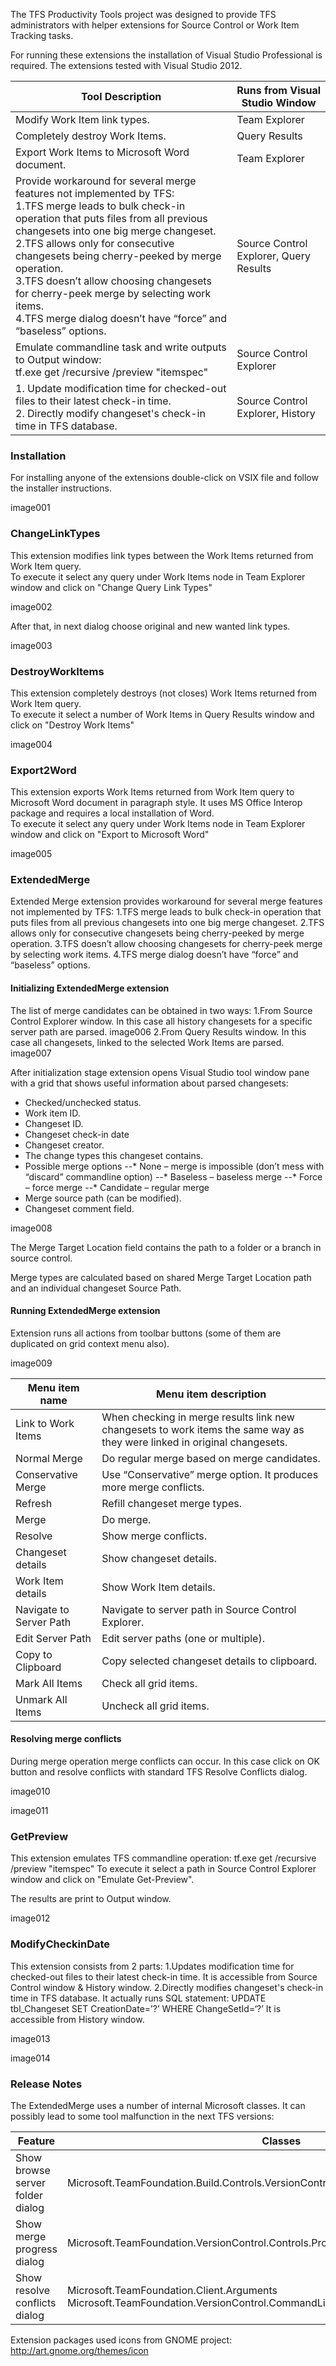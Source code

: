 The TFS Productivity Tools project was designed to provide TFS administrators with helper extensions for Source Control or Work Item Tracking tasks.

For running these extensions the installation of Visual Studio Professional is required.
The extensions tested with Visual Studio 2012.

|Tool Description|Runs from Visual Studio Window|
|----------------|------------------------------|
|Modify Work Item link types. |Team Explorer| 
|Completely destroy Work Items. |Query Results| 
|Export Work Items to Microsoft Word document. |Team Explorer| 
|Provide workaround for several merge features not implemented by TFS: <br/>1.TFS merge leads to bulk check-in operation that puts files from all previous changesets into one big merge changeset. <br/>2.TFS allows only for consecutive changesets being cherry-peeked by merge operation. <br/>3.TFS doesn’t allow choosing changesets for cherry-peek merge by selecting work items. <br/>4.TFS merge dialog doesn’t have “force” and “baseless” options. |Source Control Explorer, Query Results|
|Emulate commandline task and write outputs to Output window: <br/> tf.exe get /recursive /preview "itemspec" |Source Control Explorer|
|1. Update modification time for checked-out files to their latest check-in time.<br/>2. Directly modify changeset's check-in time in TFS database. |Source Control Explorer, History|

### Installation

For installing anyone of the extensions double-click on VSIX file and follow the installer instructions.

image001

### ChangeLinkTypes

This extension modifies link types between the Work Items returned from Work Item query.<br/>
To execute it select any query under Work Items node in Team Explorer window and click on "Change Query Link Types"

image002

After that, in next dialog choose original and new wanted link types.

image003

### DestroyWorkItems

This extension completely destroys (not closes) Work Items returned from Work Item query.<br/>
To execute it select a number of Work Items in Query Results window and click on  "Destroy Work Items"

image004

### Export2Word

This extension exports Work Items returned from Work Item query to Microsoft Word document in paragraph style. It uses MS Office Interop package and requires a local installation of Word.<br/>
To execute it select any query under Work Items node in Team Explorer window and click on "Export to Microsoft Word"

image005

### ExtendedMerge

Extended Merge extension provides workaround for several merge features not implemented by TFS:
1.TFS merge leads to bulk check-in operation that puts files from all previous changesets into one big merge changeset. 
2.TFS allows only for consecutive changesets being cherry-peeked by merge operation. 
3.TFS doesn’t allow choosing changesets for cherry-peek merge by selecting work items. 
4.TFS merge dialog doesn’t have “force” and “baseless” options. 

#### Initializing ExtendedMerge extension

The list of merge candidates can be obtained in two ways:
1.From Source Control Explorer window.
In this case all history changesets for a specific server path are parsed.
image006 
2.From Query Results window.
In this case all changesets, linked to the selected Work Items are parsed.
image007 

After initialization stage extension opens Visual Studio tool window pane with a grid that shows useful information about parsed changesets:
* Checked/unchecked status. 
* Work item ID. 
* Changeset ID. 
* Changeset check-in date 
* Changeset creator. 
* The change types this changeset contains. 
* Possible merge options 
--* None – merge is impossible (don’t mess with “discard” commandline option) 
--* Baseless – baseless merge 
--* Force – force merge 
--* Candidate – regular merge 
* Merge source path (can be modified). 
* Changeset comment field. 

image008

The Merge Target Location field contains the path to a folder or a branch in source control.

Merge types are calculated based on shared Merge Target Location path and an individual changeset Source Path.

#### Running ExtendedMerge extension

Extension runs all actions from toolbar buttons (some of them are duplicated on grid context menu also).

image009

 
|Menu item name|Menu item description|
|--------------|---------------------|
|Link to Work Items |When checking in merge results link new changesets to work items the same way as they were linked in original changesets. |
|Normal Merge |Do regular merge based on merge candidates. |
|Conservative Merge |Use “Conservative” merge option. It produces more merge conflicts. |
|Refresh |Refill changeset merge types. |
|Merge |Do merge. |
|Resolve |Show merge conflicts. |
|Changeset details |Show changeset details. |
|Work Item details |Show Work Item details. |
|Navigate to Server Path |Navigate to server path in Source Control Explorer. |
|Edit Server Path |Edit server paths (one or multiple). |
|Copy to Clipboard |Copy selected changeset details to clipboard. |
|Mark All Items |Check all grid items. |
|Unmark All Items |Uncheck all grid items. |

 
#### Resolving merge conflicts

During merge operation merge conflicts can occur.
In this case click on OK button and resolve conflicts with standard TFS Resolve Conflicts dialog.

image010

image011

### GetPreview

This extension emulates TFS commandline operation: tf.exe get /recursive /preview "itemspec"
To execute it select a path in Source Control Explorer window and click on  "Emulate Get-Preview".

The results are print to Output window.

image012

### ModifyCheckinDate

This extension consists from 2 parts:
1.Updates modification time for checked-out files to their latest check-in time.
 It is accessible from Source Control window & History window. 
2.Directly modifies changeset's check-in time in TFS database.
 It actually runs SQL statement: UPDATE tbl_Changeset SET CreationDate=’?’ WHERE ChangeSetId=‘?’
It is accessible from History window. 

image013

image014

### Release Notes
The ExtendedMerge uses a number of internal Microsoft classes. It can possibly lead to some tool malfunction in the next TFS versions: 

|Feature |Classes|
|--------|-------|
|Show browse server folder dialog |Microsoft.TeamFoundation.Build.Controls.VersionControlHelper.ShowServerFolderBrowser| 
|Show merge progress dialog |Microsoft.TeamFoundation.VersionControl.Controls.ProgressMerge |
|Show resolve conflicts dialog |Microsoft.TeamFoundation.Client.Arguments<br/>Microsoft.TeamFoundation.VersionControl.CommandLine.CommandResolve |

Extension packages used icons from GNOME project:  http://art.gnome.org/themes/icon 
